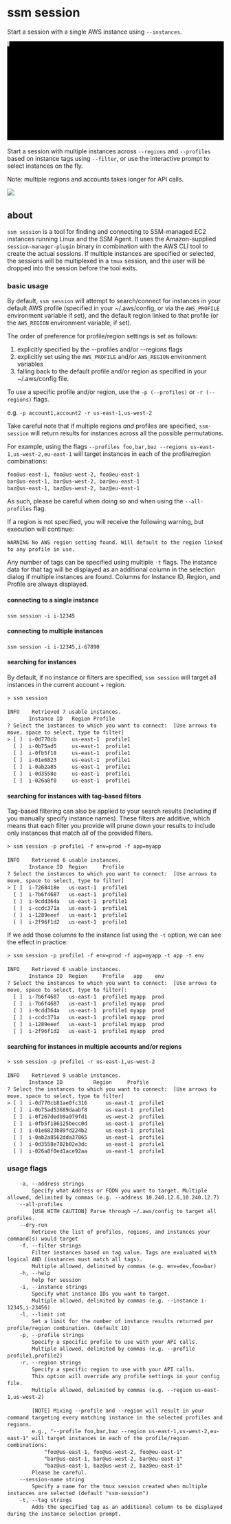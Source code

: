 # ssm session

Start a session with a single AWS instance using `--instances`.

![](../../img/ssm-session-1.gif)

Start a session with multiple instances across `--regions` and `--profiles` based on instance tags using `--filter`, or use the interactive prompt to select instances on the fly.

Note: multiple regions and accounts takes longer for API calls.

![](../../img/ssm-session-2.gif)

## about

`ssm session` is a tool for finding and connecting to SSM-managed EC2 instances running Linux and the SSM Agent. It uses the Amazon-supplied `session-manager-plugin` binary in combination with the AWS CLI tool to create the actual sessions. If multiple instances are specified or selected, the sessions will be multiplexed in a `tmux` session, and the user will be dropped into the session before the tool exits.

### basic usage

By default, `ssm session` will attempt to search/connect for instances in your default AWS profile (specified in your ~/.aws/config, or via the `AWS_PROFILE` environment variable if set), and the default region linked to that profile (or the `AWS_REGION` environment variable, if set).

The order of preference for profile/region settings is set as follows:

1) explicitly specified by the --profiles and/or --regions flags
2) explicitly set using the `AWS_PROFILE` and/or `AWS_REGION` environment variables
3) falling back to the default profile and/or region as specified in your ~/.aws/config file.

To use a specific profile and/or region, use the `-p (--profiles)` or `-r (--regions)` flags.

e.g. `-p account1,account2 -r us-east-1,us-west-2`

Take careful note that if multiple regions *and* profiles are specified, `ssm-session` will return results for instances across all the possible permutations.

For example, using the flags `--profiles foo,bar,baz --regions us-east-1,us-west-2,eu-east-1` will target instances in each of the profile/region combinations:

    foo@us-east-1, foo@us-west-2, foo@eu-east-1
    bar@us-east-1, bar@us-west-2, bar@eu-east-1
    baz@us-east-1, baz@us-west-2, baz@eu-east-1

As such, please be careful when doing so and when using the `--all-profiles` flag.

If a region is not specified, you will receive the following warning, but execution will continue:

```
WARNING No AWS region setting found. Will default to the region linked to any profile in use.
```

Any number of tags can be specified using multiple `-t` flags. The instance data for that tag will be displayed as an additional column in the selection dialog if multiple instances are found. Columns for Instance ID, Region, and Profile are always displayed.

#### connecting to a single instance

`ssm session -i i-12345`

#### connecting to multiple instances

`ssm session -i i-12345,i-67890`

#### searching for instances

By default, if no instance or filters are specified, `ssm session` will target all instances in the current account + region.

```
> ssm session

INFO    Retrieved 7 usable instances.
       Instance ID   Region Profile
? Select the instances to which you want to connect:  [Use arrows to move, space to select, type to filter]
> [ ]  i-0d770cb     us-east-1  profile1
  [ ]  i-0b75ad5     us-east-1  profile1
  [ ]  i-0fb5f18     us-east-1  profile1
  [ ]  i-01e6823     us-east-1  profile1
  [ ]  i-0ab2a85     us-east-1  profile1
  [ ]  i-0d3558e     us-east-1  profile1
  [ ]  i-026a8f0     us-east-1  profile1
```

#### searching for instances with tag-based filters

Tag-based filtering can also be applied to your search results (including if you manually specify instance names). These filters are additive, which means that each filter you provide will prune down your results to include only instances that match *all* of the provided filters.

```
> ssm session -p profile1 -f env=prod -f app=myapp

INFO    Retrieved 6 usable instances.
       Instance ID  Region     Profile
? Select the instances to which you want to connect:  [Use arrows to move, space to select, type to filter]
> [ ]  i-7268418e   us-east-1  profile1
  [ ]  i-7b6f4687   us-east-1  profile1
  [ ]  i-9cdd364a   us-east-1  profile1
  [ ]  i-ccdc371a   us-east-1  profile1
  [ ]  i-1289eeef   us-east-1  profile1
  [ ]  i-2f96f1d2   us-east-1  profile1
```

If we add those columns to the instance list using the `-t` option, we can see the effect in practice:

```
> ssm session -p profile1 -f env=prod -f app=myapp -t app -t env

INFO    Retrieved 6 usable instances.
       Instance ID  Region     Profile   app    env
? Select the instances to which you want to connect:  [Use arrows to move, space to select, type to filter]:
  [ ]  i-7b6f4687   us-east-1  profile1 myapp  prod
  [ ]  i-7b6f4687   us-east-1  profile1 myapp  prod
  [ ]  i-9cdd364a   us-east-1  profile1 myapp  prod
  [ ]  i-ccdc371a   us-east-1  profile1 myapp  prod
  [ ]  i-1289eeef   us-east-1  profile1 myapp  prod
  [ ]  i-2f96f1d2   us-east-1  profile1 myapp  prod
```

#### searching for instances in multiple accounts and/or regions

```
> ssm session -p profile1 -r us-east-1,us-west-2

INFO    Retrieved 9 usable instances.
       Instance ID          Region     Profile
? Select the instances to which you want to connect:  [Use arrows to move, space to select, type to filter]
> [ ]  i-0d770cb81ae0fc316      us-east-1  profile1
  [ ]  i-0b75ad53689daabf8      us-east-1  profile1
  [ ]  i-0f267dedb9a979fd1      us-west-2  profile1
  [ ]  i-0fb5f186125becc0d      us-east-1  profile1
  [ ]  i-01e6823b89fd224b2      us-east-1  profile1
  [ ]  i-0ab2a8562dda37865      us-east-1  profile1
  [ ]  i-0d3558e702b02e3dc      us-east-1  profile1
  [ ]  i-026a8f0ed1ace92aa      us-east-1  profile1
```

### usage flags

```
    -a, --address strings       
        Specify what Address or FQDN you want to target. Multiple allowed, delimited by commas (e.g. --address 10.240.12.6,10.240.12.7)
    --all-profiles
        [USE WITH CAUTION] Parse through ~/.aws/config to target all profiles.
    --dry-run
        Retrieve the list of profiles, regions, and instances your command(s) would target
    -f, --filter strings
        Filter instances based on tag value. Tags are evaluated with logical AND (instances must match all tags).
        Multiple allowed, delimited by commas (e.g. env=dev,foo=bar)
    -h, --help
        help for session
    -i, --instance strings
        Specify what instance IDs you want to target.
        Multiple allowed, delimited by commas (e.g. --instance i-12345,i-23456)
    -l, --limit int
        Set a limit for the number of instance results returned per profile/region combination. (default 10)
    -p, --profile strings
        Specify a specific profile to use with your API calls.
        Multiple allowed, delimited by commas (e.g. --profile profile1,profile2)
    -r, --region strings
        Specify a specific region to use with your API calls.
        This option will override any profile settings in your config file.
        Multiple allowed, delimited by commas (e.g. --region us-east-1,us-west-2)
                              
        [NOTE] Mixing --profile and --region will result in your command targeting every matching instance in the selected profiles and regions.
        e.g., "--profile foo,bar,baz --region us-east-1,us-west-2,eu-east-1" will target instances in each of the profile/region combinations:
            "foo@us-east-1, foo@us-west-2, foo@eu-east-1"
            "bar@us-east-1, bar@us-west-2, bar@eu-east-1"
            "baz@us-east-1, baz@us-west-2, baz@eu-east-1"
        Please be careful.
    --session-name string
        Specify a name for the tmux session created when multiple instances are selected (default "ssm-session")
    -t, --tag strings
        Adds the specified tag as an additional column to be displayed during the instance selection prompt.
```

